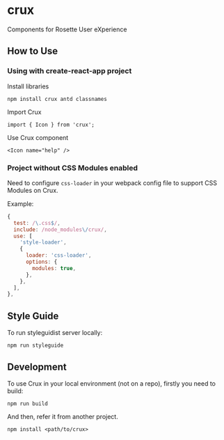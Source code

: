 # crux

Components for Rosette User eXperience

## How to Use

### Using with create-react-app project

Install libraries

```
npm install crux antd classnames
```

Import Crux

```
import { Icon } from 'crux';
```

Use Crux component

```
<Icon name="help" />
```

### Project without CSS Modules enabled

Need to configure `css-loader` in your webpack config file to support CSS Modules on Crux.

Example:

```javascript
{
  test: /\.css$/,
  include: /node_modules\/crux/,
  use: [
    'style-loader',
    {
      loader: 'css-loader',
      options: {
        modules: true,
      },
    },
  ],
},
```

## Style Guide

To run styleguidist server locally:

```
npm run styleguide
```

## Development

To use Crux in your local environment (not on a repo), firstly you need to build:

```
npm run build
```

And then, refer it from another project.

```
npm install <path/to/crux>
```
